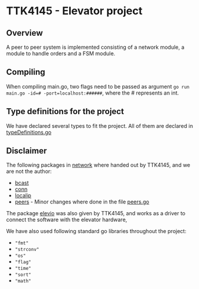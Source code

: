 # TTK4145 - Elevator project

## Overview
A peer to peer system is implemented consisting of a network module, a module to handle orders and a FSM module. 

## Compiling
When compiling main.go, two flags need to be passed as argument `go run main.go -id=# -port=localhost:######`, where the # represents an int.

## Type definitions for the project
We have declared several types to fit the project. All of them are declared in [typeDefinitions.go](https://github.com/IngeborgE/Elevator/blob/master/project/typeDefinitions/typeDefinitions.go)

## Disclaimer
The following packages in [network](./network) where handed out by TTK4145, and we are not the author:
- [bcast](./network/bcast)
- [conn](./network/conn)
- [localip](./network/localip)
- [peers](./network/peers) - Minor changes where done in the file [peers.go](./network/peers/peers.go)

The package [elevio](./elevio) was also given by TTK4145, and works as a driver to connect the software with the elevator hardware,

We have also used following standard go libraries throughout the project:
- `"fmt"`
- `"strconv"`
- `"os"`
- `"flag"`
- `"time"`
- `"sort"`
- `"math"`
